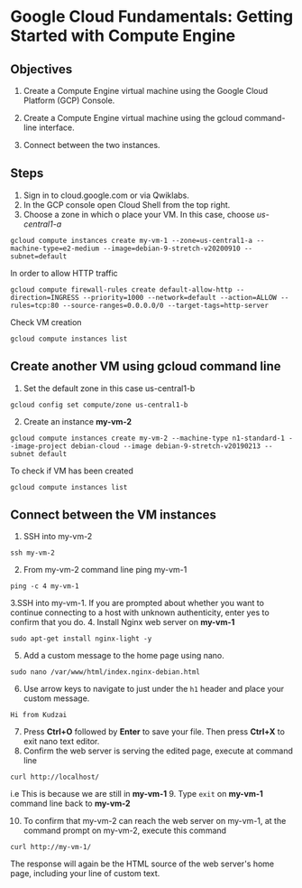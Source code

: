 # Google Cloud Fundamentals: Getting Started with Compute Engine


## Objectives
1. Create a Compute Engine virtual machine using the Google Cloud Platform (GCP) Console.

1. Create a Compute Engine virtual machine using the gcloud command-line interface.

1. Connect between the two instances.

## Steps
1. Sign in to cloud.google.com or via Qwiklabs.
2. In the GCP console open Cloud Shell from the top right.
3. Choose a zone in which o place your VM. In this case, choose *us-central1-a*

```
gcloud compute instances create my-vm-1 --zone=us-central1-a --machine-type=e2-medium --image=debian-9-stretch-v20200910 --subnet=default
```

In order to allow HTTP traffic
```
gcloud compute firewall-rules create default-allow-http --direction=INGRESS --priority=1000 --network=default --action=ALLOW --rules=tcp:80 --source-ranges=0.0.0.0/0 --target-tags=http-server
```
Check VM creation
```
gcloud compute instances list
```

## Create another VM using gcloud command line
1. Set the default zone in this case us-central1-b
```
gcloud config set compute/zone us-central1-b
```
2. Create an instance  **my-vm-2**
```
gcloud compute instances create my-vm-2 --machine-type n1-standard-1 --image-project debian-cloud --image debian-9-stretch-v20190213 --subnet default
```
To check if VM has been created
 ```
gcloud compute instances list
```
## Connect between the VM instances
 1. SSH into my-vm-2
```
ssh my-vm-2
```
2. From my-vm-2 command line ping my-vm-1
```
ping -c 4 my-vm-1
```
3.SSH into my-vm-1. If you are prompted about whether you want to continue connecting to a host with unknown authenticity, enter yes to confirm that you do.
4. Install Nginx web server on **my-vm-1**
```
sudo apt-get install nginx-light -y
```
5. Add a custom message to the home page using nano.
```
sudo nano /var/www/html/index.nginx-debian.html
```
6. Use arrow keys to navigate to just under the `h1` header and place your custom message.
```
Hi from Kudzai
```
7. Press **Ctrl+O** followed by **Enter** to save your file. Then press **Ctrl+X** to exit nano text editor.
8. Confirm the web server is serving the edited page, execute at command line
```
curl http://localhost/
```
i.e This is because we are still in **my-vm-1**
9. Type `exit` on **my-vm-1** command line back to **my-vm-2**

10. To confirm that my-vm-2 can reach the web server on my-vm-1, at the command prompt on my-vm-2, execute this command
```
curl http://my-vm-1/
```
The response will again be the HTML source of the web server's home page, including your line of custom text.